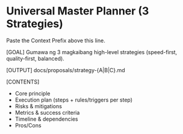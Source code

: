 # Universal Master Planner (3 Strategies)

Paste the Context Prefix above this line.

[GOAL]
Gumawa ng 3 magkaibang high-level strategies (speed-first, quality-first, balanced).

[OUTPUT]
docs/proposals/strategy-{A|B|C}.md

[CONTENTS]
- Core principle
- Execution plan (steps + rules/triggers per step)
- Risks & mitigations
- Metrics & success criteria
- Timeline & dependencies
- Pros/Cons
